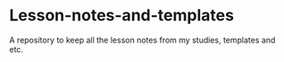# Lesson-notes-and-templates

A repository to keep all the lesson notes from my studies, templates and etc.
